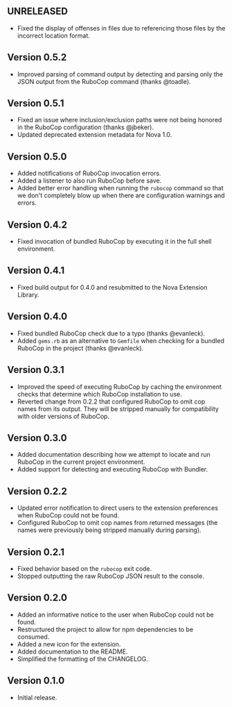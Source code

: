 ## UNRELEASED

- Fixed the display of offenses in files due to referencing those files by the
  incorrect location format.

## Version 0.5.2

- Improved parsing of command output by detecting and parsing only the JSON
  output from the RuboCop command (thanks @toadle).

## Version 0.5.1

- Fixed an issue where inclusion/exclusion paths were not being honored in the
  RuboCop configuration (thanks @jbeker).
- Updated deprecated extension metadata for Nova 1.0.

## Version 0.5.0

- Added notifications of RuboCop invocation errors.
- Added a listener to also run RuboCop before save.
- Added better error handling when running the `rubocop` command so that we
  don't completely blow up when there are configuration warnings and errors.

## Version 0.4.2

- Fixed invocation of bundled RuboCop by executing it in the full shell
  environment.

## Version 0.4.1

- Fixed build output for 0.4.0 and resubmitted to the Nova Extension Library.

## Version 0.4.0

- Fixed bundled RuboCop check due to a typo (thanks @evanleck).
- Added `gems.rb` as an alternative to `Gemfile` when checking for a bundled
  RuboCop in the project (thanks @evanleck).

## Version 0.3.1

- Improved the speed of executing RuboCop by caching the environment checks
  that determine which RuboCop installation to use.
- Reverted change from 0.2.2 that configured RuboCop to omit cop names from
  its output. They will be stripped manually for compatibility with older
  versions of RuboCop.

## Version 0.3.0

- Added documentation describing how we attempt to locate and run RuboCop in
  the current project environment.
- Added support for detecting and executing RuboCop with Bundler.

## Version 0.2.2

- Updated error notification to direct users to the extension preferences when
  RuboCop could not be found.
- Configured RuboCop to omit cop names from returned messages (the names were
  previously being stripped manually during parsing).

## Version 0.2.1

- Fixed behavior based on the `rubocop` exit code.
- Stopped outputting the raw RuboCop JSON result to the console.

## Version 0.2.0

- Added an informative notice to the user when RuboCop could not be found.
- Restructured the project to allow for npm dependencies to be consumed.
- Added a new icon for the extension.
- Added documentation to the README.
- Simplified the formatting of the CHANGELOG.

## Version 0.1.0

- Initial release.

